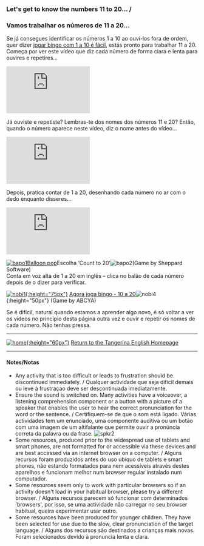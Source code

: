 ### Let's get to know the numbers 11 to 20...  / 
### Vamos trabalhar os números de 11 a 20...

Se já consegues identificar os números 1 a 10 ao ouví-los fora de ordem, quer dizer [jogar bingo com 1 a 10 é fácil](https://www.abcya.com/games/number-bingo), estás pronto para trabalhar 11 a 20. Começa por ver este vídeo que diz cada número de forma clara e lenta para ouvires e repetires...  

<iframe width="220" height="124" src="https://www.youtube.com/embed/0KBLgJ6UCJ0" frameborder="0" allow="accelerometer; autoplay; clipboard-write; encrypted-media; gyroscope; picture-in-picture" allowfullscreen></iframe>  

Já ouviste e repetiste? Lembras-te dos nomes dos números 11 e 20? Então, quando o número aparece neste vídeo, diz o nome antes do vídeo...  

<iframe width="220" height="124" src="https://www.youtube.com/embed/YxRnzGtfIi0" frameborder="0" allow="accelerometer; autoplay; clipboard-write; encrypted-media; gyroscope; picture-in-picture" allowfullscreen></iframe>  

Depois, pratica contar de 1 a 20, desenhando cada número no ar com o dedo enquanto disseres...   

<iframe width="220" height="124" src="https://www.youtube.com/embed/Exa-FZ1CksI" frameborder="0" allow="accelerometer; autoplay; clipboard-write; encrypted-media; gyroscope; picture-in-picture" allowfullscreen></iframe>  

[![bapo1](https://1blockatatime.github.io/English/images/bapo1.PNG)](https://www.sheppardsoftware.com/math/early-math/count-to-20/)[Balloon pop](https://www.sheppardsoftware.com/math/early-math/count-to-20/)Escolha ‘Count to 20’![bapo2](https://1blockatatime.github.io/English/images/bapo2.PNG)(Game by Sheppard Software)   
   Conta em voz alta de 1 a 20 em inglês – clica no balão de cada número depois de o dizer para verificar.    

[![nobi1](https://1blockatatime.github.io/English/images2/nobi1.jpg){:height="75px"}](https://www.abcya.com/games/number-bingo) [Agora joga bingo - 10 a 20](https://www.abcya.com/games/number-bingo)![nobi4](https://1blockatatime.github.io/English/images2/nobi4.JPG){:height="50px"} (Game by ABCYA)  

Se é difícil, natural quando estamos a aprender algo novo, é só voltar a ver os vídeos no princípio desta página outra vez e ouvir e repetir os nomes de cada número. Não tenhas pressa.  

***
[![home](https://1blockatatime.github.io/English/images/home.png){:height="60px"}](https://tangerina-pt.github.io/English) [Return to the Tangerina English Homepage](https://tangerina-pt.github.io/English)

***

#### Notes/Notas
* Any activity that is too difficult or leads to frustration should be discontinued immediately. / Qualquer actividade que seja difícil demais ou leve à frustraçao deve ser descontinuada imediatamente.
* Ensure the sound is switched on. Many activities have a voiceover, a listening comprehension component or a button with a picture of a speaker that enables the user to hear the correct pronunciation for the word or the sentence. / Certifiquem-se de que o som está ligado. Várias actividades tem um enunciado, uma componente auditiva ou um botão com uma imagem de um altifalante que permite ouvir a pronúncia correta da palavra ou da frase. ![spkr2](/images/spkr2.PNG)
* Some resources, produced prior to the widespread use of tablets and smart phones, are not formatted for or accessible via these devices and are best accessed via an internet browser on a computer. / Alguns recursos foram produzidos antes do uso ubíquo de tablets e smart phones, não estando formatados para nem acessíveis através destes aparelhos e funcionam melhor num browser regular instalado num computador.
* Some resources seem only to work with particular browsers so if an activity doesn't load in your habitual browser, please try a different browser. / Alguns recursos parecem só funcionar com determinados 'browsers', por isso, se uma actividade não carregar no seu browser habitual, queira experimentar usar outro.
* Some resources have been produced for younger children. They have been selected for use due to the slow, clear pronunciation of the target language. / Alguns dos recursos são destinados a crianças mais novas. Foram selecionados devido à pronuncia lenta e clara.
